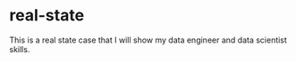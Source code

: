 # real-state
This is a real state case that I will show my data engineer and data scientist skills.

